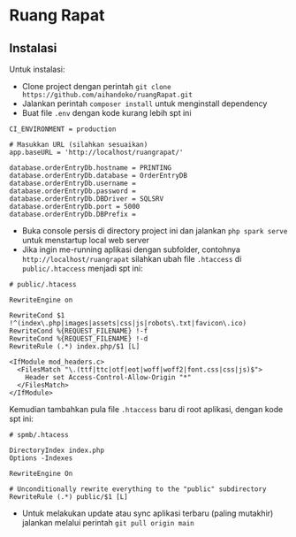 # Ruang Rapat

## Instalasi

Untuk instalasi:

- Clone project dengan perintah `git clone https://github.com/aihandoko/ruangRapat.git`
- Jalankan perintah `composer install` untuk menginstall dependency
- Buat file `.env` dengan kode kurang lebih spt ini
```
CI_ENVIRONMENT = production

# Masukkan URL (silahkan sesuaikan)
app.baseURL = 'http://localhost/ruangrapat/'

database.orderEntryDb.hostname = PRINTING
database.orderEntryDb.database = OrderEntryDB
database.orderEntryDb.username = 
database.orderEntryDb.password = 
database.orderEntryDb.DBDriver = SQLSRV
database.orderEntryDb.port = 5000
database.orderEntryDb.DBPrefix =

```
- Buka console persis di directory project ini dan jalankan `php spark serve` untuk menstartup local web server
- Jika ingin me-running aplikasi dengan subfolder, contohnya `http://localhost/ruangrapat` silahkan ubah file `.htaccess` di `public/.htaccess` menjadi spt ini:
```
# public/.htacess

RewriteEngine on

RewriteCond $1 !^(index\.php|images|assets|css|js|robots\.txt|favicon\.ico)
RewriteCond %{REQUEST_FILENAME} !-f
RewriteCond %{REQUEST_FILENAME} !-d
RewriteRule (.*) index.php/$1 [L]

<IfModule mod_headers.c>
  <FilesMatch "\.(ttf|ttc|otf|eot|woff|woff2|font.css|css|js)$">
    Header set Access-Control-Allow-Origin "*"
  </FilesMatch>
</IfModule>
```
Kemudian tambahkan pula file `.htaccess` baru di root aplikasi, dengan kode spt ini:
```
# spmb/.htacess

DirectoryIndex index.php
Options -Indexes

RewriteEngine On

# Unconditionally rewrite everything to the "public" subdirectory
RewriteRule (.*) public/$1 [L]
```

- Untuk melakukan update atau sync aplikasi terbaru (paling mutakhir) jalankan melalui perintah `git pull origin main`
